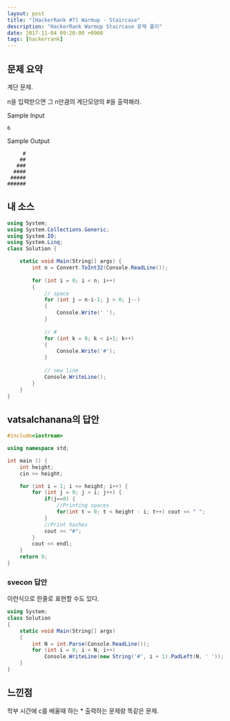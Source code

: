 ```yaml
---
layout: post
title: "[HackerRank #7] Warmup - Staircase"
description: "HackerRank Warmup Staircase 문제 풀이"
date: 2017-11-04 09:20:00 +0900
tags: [hackerrank]
---
```


## 문제 요약

계단 문제.

n을 입력받으면 그 n만큼의 계단모양의 #을 출력해라.

Sample Input

```
6 
```
Sample Output

```
     #
    ##
   ###
  ####
 #####
######
```

## 내 소스

```csharp
using System;
using System.Collections.Generic;
using System.IO;
using System.Linq;
class Solution {

    static void Main(String[] args) {
        int n = Convert.ToInt32(Console.ReadLine());
        
        for (int i = 0; i < n; i++)
        {
            // space
            for (int j = n-i-1; j > 0; j--)
            {
                Console.Write(' ');
            }
            
            // #
            for (int k = 0; k < i+1; k++)
            {
                Console.Write('#');
            }
            
            // new line
            Console.WriteLine();
        }
    }
}
```

## vatsalchanana의 답안

```cpp
#include<iostream>

using namespace std;

int main () {
    int height;
    cin >> height;

    for (int i = 1; i <= height; i++) {
        for (int j = 0; j < i; j++) {
            if(j==0) {		
                //Printing spaces 
                for(int t = 0; t < height - i; t++) cout << " ";
            }
            //Print hashes
            cout << "#";
        }
        cout << endl;
    }
    return 0;
}
```

### svecon 답안

이런식으로 한줄로 표현할 수도 있다.

```csharp
using System;
class Solution
{
    static void Main(String[] args)
    {
        int N = int.Parse(Console.ReadLine());
        for (int i = 0; i < N; i++)
            Console.WriteLine(new String('#', i + 1).PadLeft(N, ' '));
    }
}
```

## 느낀점

학부 시간에 c를 배울때 하는 * 출력하는 문제랑 똑같은 문제.